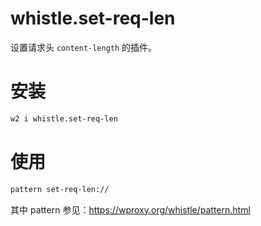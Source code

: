 # whistle.set-req-len

设置请求头 `content-length` 的插件。

# 安装
``` sh
w2 i whistle.set-req-len
```

# 使用
``` txt
pattern set-req-len://
```

其中 pattern 参见：https://wproxy.org/whistle/pattern.html
